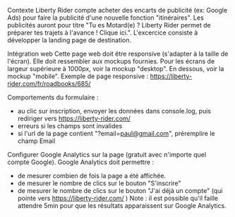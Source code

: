 Contexte
Liberty Rider compte acheter des encarts de publicité (ex: Google Ads) pour faire la publicité d'une nouvelle fonction "itinéraires".
Les publicités auront pour titre "Tu es Motard(e) ? Liberty Rider permet de préparer tes trajets à l'avance ! Clique ici.".
L'excercice consiste à développer la landing page de destination.

Intégration web
Cette page web doit être responsive (s'adapter à la taille de l'écran). Elle doit ressembler aux mockups fournies.
Pour les écrans de largeur supérieure à 1000px, voir la mockup "desktop". En dessous, voir la mockup "mobile".
Exemple de page responsive : https://liberty-rider.com/fr/roadbooks/685/

Comportements du formulaire :
- au clic sur inscription, envoyer les données dans console.log, puis rediriger vers https://liberty-rider.com/
- erreurs si les champs sont invalides
- si l'url de la page contient "?email=paul@gmail.com", préremplire le champ Email

Configurer Google Analytics sur la page (gratuit avec n'importe quel compte Google).
Google Analytics doit permettre  :
- de mesurer combien de fois la page a été affichée.
- de mesurer le nombre de clics sur le bouton "S'inscrire"
- de mesurer le nombre de clics sur le bouton "J'ai déjà un compte" (qui pointe vers https://liberty-rider.com/ ) 
Note : il est possible qu'il faille attendre 5min pour que les résultats apparaissent sur Google Analytics.
